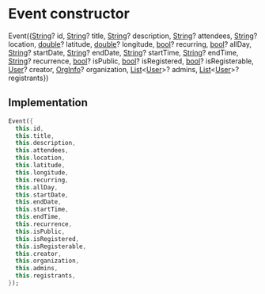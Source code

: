 


# Event constructor







Event(\{[String](https://api.flutter.dev/flutter/dart-core/String-class.html)? id, [String](https://api.flutter.dev/flutter/dart-core/String-class.html)? title, [String](https://api.flutter.dev/flutter/dart-core/String-class.html)? description, [String](https://api.flutter.dev/flutter/dart-core/String-class.html)? attendees, [String](https://api.flutter.dev/flutter/dart-core/String-class.html)? location, [double](https://api.flutter.dev/flutter/dart-core/double-class.html)? latitude, [double](https://api.flutter.dev/flutter/dart-core/double-class.html)? longitude, [bool](https://api.flutter.dev/flutter/dart-core/bool-class.html)? recurring, [bool](https://api.flutter.dev/flutter/dart-core/bool-class.html)? allDay, [String](https://api.flutter.dev/flutter/dart-core/String-class.html)? startDate, [String](https://api.flutter.dev/flutter/dart-core/String-class.html)? endDate, [String](https://api.flutter.dev/flutter/dart-core/String-class.html)? startTime, [String](https://api.flutter.dev/flutter/dart-core/String-class.html)? endTime, [String](https://api.flutter.dev/flutter/dart-core/String-class.html)? recurrence, [bool](https://api.flutter.dev/flutter/dart-core/bool-class.html)? isPublic, [bool](https://api.flutter.dev/flutter/dart-core/bool-class.html)? isRegistered, [bool](https://api.flutter.dev/flutter/dart-core/bool-class.html)? isRegisterable, [User](../../models_user_user_info/User-class.md)? creator, [OrgInfo](../../models_organization_org_info/OrgInfo-class.md)? organization, [List](https://api.flutter.dev/flutter/dart-core/List-class.html)&lt;[User](../../models_user_user_info/User-class.md)>? admins, [List](https://api.flutter.dev/flutter/dart-core/List-class.html)&lt;[User](../../models_user_user_info/User-class.md)>? registrants})





## Implementation

```dart
Event({
  this.id,
  this.title,
  this.description,
  this.attendees,
  this.location,
  this.latitude,
  this.longitude,
  this.recurring,
  this.allDay,
  this.startDate,
  this.endDate,
  this.startTime,
  this.endTime,
  this.recurrence,
  this.isPublic,
  this.isRegistered,
  this.isRegisterable,
  this.creator,
  this.organization,
  this.admins,
  this.registrants,
});
```







